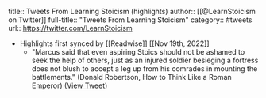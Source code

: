 title:: Tweets From Learning Stoicism (highlights)
author:: [[@LearnStoicism on Twitter]]
full-title:: "Tweets From Learning Stoicism"
category:: #tweets
url:: https://twitter.com/LearnStoicism

- Highlights first synced by [[Readwise]] [[Nov 19th, 2022]]
	- "Marcus said that even aspiring Stoics should not be ashamed to seek the help of others, just as an injured soldier besieging a fortress does not blush to accept a leg up from his comrades in mounting the battlements." (Donald Robertson, How to Think Like a Roman Emperor) ([View Tweet](https://twitter.com/LearnStoicism/status/1457107780867919873))